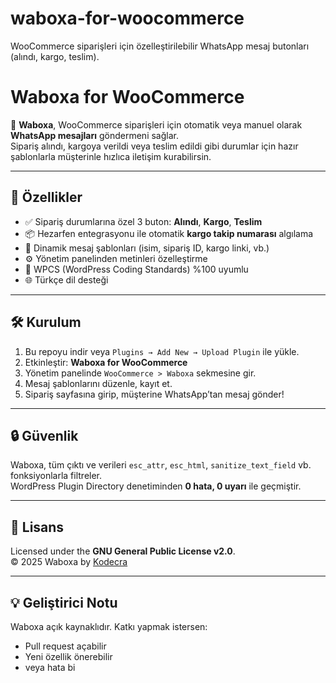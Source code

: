 # waboxa-for-woocommerce
WooCommerce siparişleri için özelleştirilebilir WhatsApp mesaj butonları (alındı, kargo, teslim).
# Waboxa for WooCommerce

📱 **Waboxa**, WooCommerce siparişleri için otomatik veya manuel olarak **WhatsApp mesajları** göndermeni sağlar.  
Sipariş alındı, kargoya verildi veya teslim edildi gibi durumlar için hazır şablonlarla müşterinle hızlıca iletişim kurabilirsin.

---

## 🚀 Özellikler

- ✅ Sipariş durumlarına özel 3 buton: **Alındı**, **Kargo**, **Teslim**
- 📦 Hezarfen entegrasyonu ile otomatik **kargo takip numarası** algılama
- 💬 Dinamik mesaj şablonları (isim, sipariş ID, kargo linki, vb.)
- ⚙️ Yönetim panelinden metinleri özelleştirme
- 🧩 WPCS (WordPress Coding Standards) %100 uyumlu
- 🌐 Türkçe dil desteği

---

## 🛠️ Kurulum

1. Bu repoyu indir veya `Plugins → Add New → Upload Plugin` ile yükle.  
2. Etkinleştir: **Waboxa for WooCommerce**  
3. Yönetim panelinde `WooCommerce > Waboxa` sekmesine gir.  
4. Mesaj şablonlarını düzenle, kayıt et.  
5. Sipariş sayfasına girip, müşterine WhatsApp’tan mesaj gönder!

---

## 🔒 Güvenlik

Waboxa, tüm çıktı ve verileri `esc_attr`, `esc_html`, `sanitize_text_field` vb. fonksiyonlarla filtreler.  
WordPress Plugin Directory denetiminden **0 hata, 0 uyarı** ile geçmiştir.  

---

## 📜 Lisans

Licensed under the **GNU General Public License v2.0**.  
© 2025 Waboxa by [Kodecra](https://github.com/kodecra)

---

## 💡 Geliştirici Notu

Waboxa açık kaynaklıdır. Katkı yapmak istersen:  
- Pull request açabilir  
- Yeni özellik önerebilir  
- veya hata bi
